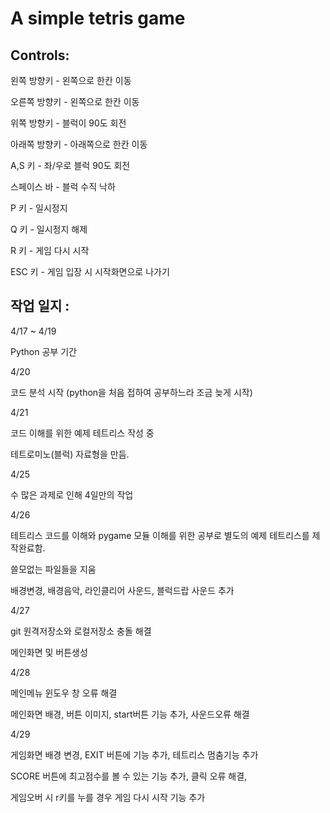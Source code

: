 A simple tetris game
====================

Controls:
---------

왼쪽 방향키 - 왼쪽으로 한칸 이동

오른쪽 방향키 - 왼쪽으로 한칸 이동

위쪽 방향키 - 블럭이 90도 회전

아래쪽 방향키 - 아래쪽으로 한칸 이동

A,S 키 - 좌/우로 블럭 90도 회전

스페이스 바 - 블럭 수직 낙하

P 키 - 일시정지

Q 키 - 일시정지 해제

R 키 - 게임 다시 시작

ESC 키 - 게임 입장 시 시작화면으로 나가기

작업 일지 :
---------
4/17 ~ 4/19

Python 공부 기간 

4/20 

코드 분석 시작 (python을 처음 접하여 공부하느라 조금 늦게 시작)

4/21 

코드 이해를 위한 예제 테트리스 작성 중

테트로미노(블럭) 자료형을 만듬.

4/25 

수 많은 과제로 인해 4일만의 작업

4/26

테트리스 코드를 이해와 pygame 모듈 이해를 위한 공부로 별도의 예제 테트리스를 제작완료함.

쓸모없는 파일들을 지움

배경변경, 배경음악, 라인클리어 사운드, 블럭드랍 사운드 추가

4/27

git 원격저장소와 로컬저장소 충돌 해결

메인화면 및 버튼생성

4/28

메인메뉴 윈도우 창 오류 해결

메인화면 배경, 버튼 이미지, start버튼 기능 추가, 사운드오류 해결

4/29

게임화면 배경 변경, EXIT 버튼에 기능 추가, 테트리스 멈춤기능 추가

SCORE 버튼에 최고점수를 볼 수 있는 기능 추가, 클릭 오류 해결, 

게임오버 시 r키를 누를 경우 게임 다시 시작 기능 추가

